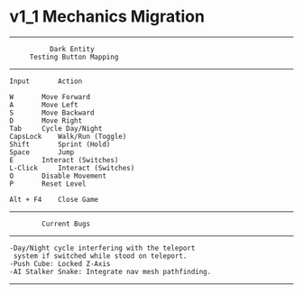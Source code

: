 # v1_1 Mechanics Migration

******************************************************
	    	  Dark Entity
	     Testing Button Mapping
******************************************************

   	Input		Action

   	W 		Move Forward
   	A		Move Left
   	S		Move Backward
   	D		Move Right
   	Tab		Cycle Day/Night
   	CapsLock	Walk/Run (Toggle)
   	Shift		Sprint (Hold)
   	Space		Jump
   	E		Interact (Switches)
   	L-Click		Interact (Switches)
   	O		Disable Movement
   	P		Reset Level
   
   	Alt + F4	Close Game
   
******************************************************
	    	Current Bugs
******************************************************

    -Day/Night cycle interfering with the teleport 
     system if switched while stood on teleport.
    -Push Cube: Locked Z-Axis
    -AI Stalker Snake: Integrate nav mesh pathfinding.

******************************************************
